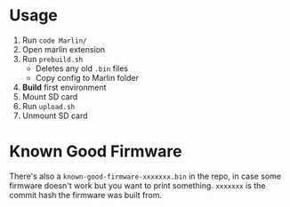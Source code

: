 
# Usage

1. Run `code Marlin/`
2. Open marlin extension
3. Run `prebuild.sh`
    - Deletes any old `.bin` files
    - Copy config to Marlin folder
4. **Build** first environment
5. Mount SD card
6. Run `upload.sh`
7. Unmount SD card

# Known Good Firmware

There's also a `known-good-firmware-xxxxxxx.bin` in the repo,
in case some firmware doesn't work but you want to print something.
`xxxxxxx` is the commit hash the firmware was built from.

